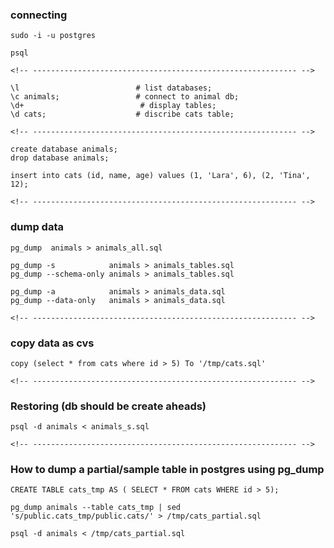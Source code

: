     
### connecting

    sudo -i -u postgres

    psql

    <!-- ----------------------------------------------------------- -->

    \l                          # list databases;
    \c animals;                 # connect to animal db;
    \d+                          # display tables;
    \d cats;                    # discribe cats table;    

    <!-- ----------------------------------------------------------- -->

    create database animals;
    drop database animals;

    insert into cats (id, name, age) values (1, 'Lara', 6), (2, 'Tina', 12);

    <!-- ----------------------------------------------------------- -->


### dump data

    pg_dump  animals > animals_all.sql

    pg_dump -s            animals > animals_tables.sql
    pg_dump --schema-only animals > animals_tables.sql

    pg_dump -a            animals > animals_data.sql
    pg_dump --data-only   animals > animals_data.sql

    <!-- ----------------------------------------------------------- -->
### copy data as cvs 

    copy (select * from cats where id > 5) To '/tmp/cats.sql'

    <!-- ----------------------------------------------------------- -->

### Restoring (db should be create aheads)
    psql -d animals < animals_s.sql

    <!-- ----------------------------------------------------------- -->

### How to dump a partial/sample table in postgres using pg_dump

    CREATE TABLE cats_tmp AS ( SELECT * FROM cats WHERE id > 5);

    pg_dump animals --table cats_tmp | sed 's/public.cats_tmp/public.cats/' > /tmp/cats_partial.sql

    psql -d animals < /tmp/cats_partial.sql

